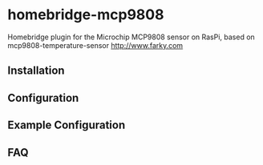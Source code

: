 # homebridge-mcp9808

Homebridge plugin for the Microchip MCP9808 sensor on RasPi, based on
mcp9808-temperature-sensor http://www.farky.com

## Installation

## Configuration

## Example Configuration

## FAQ
